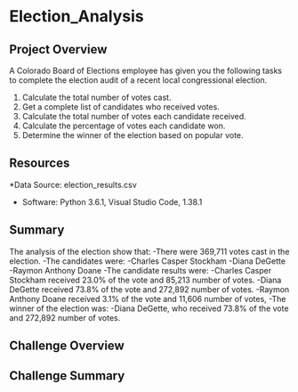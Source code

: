 # Election_Analysis

## Project Overview
A Colorado Board of Elections employee has given you the following tasks to complete the election audit of a recent local congressional election. 

1. Calculate the total number of votes cast.
2. Get a complete list of candidates who received votes.
3. Calculate the total number of votes each candidate received.
4. Calculate the percentage of votes each candidate won.
5. Determine the winner of the election based on popular vote.

## Resources
*Data Source: election_results.csv 

- Software: Python 3.6.1, Visual Studio Code, 1.38.1

## Summary
The analysis of the election show that:
-There were 369,711 votes cast in the election.
-The candidates were:
  -Charles Casper Stockham 
  -Diana DeGette
  -Raymon Anthony Doane
-The candidate results were: 
  -Charles Casper Stockham received 23.0% of the vote and 85,213 number of votes.
  -Diana DeGette received 73.8% of the vote and 272,892 number of votes.
  -Raymon Anthony Doane received 3.1% of the vote and 11,606 number of votes,
-The winner of the election was: 
  -Diana DeGette, who received 73.8% of the vote and 272,892 number of votes.
  
## Challenge Overview

## Challenge Summary 
